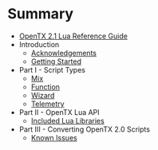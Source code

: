 # Summary

* [OpenTX 2.1 Lua Reference Guide](README.md)
* Introduction
   * [Acknowledgements](acknowledgements.md)
   * [Getting Started](getting_started.md)
* Part I - Script Types
   * [Mix](mix.md)
   * [Function](function.md)
   * [Wizard](wizard.md)
   * [Telemetry](telemetry.md)
* Part II - OpenTX Lua API
   * [Included Lua Libraries](included_lua_libraries.md)
* Part III - Converting OpenTX 2.0 Scripts
   * [Known Issues](known_issues.md)

